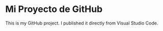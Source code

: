 # Mi Proyecto de GitHub 

This is my GitHub project. I published it directly from Visual Studio Code.